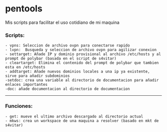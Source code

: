 # pentools
Mis scripts para facilitar el uso cotidiano de mi maquina


### Scripts:

	- vpns: Seleccion de archivo ovpn para conectarse rapido
	- lvpn:  Busqueda y seleccion de archivo ovpn para agilizar conexion
	- settarget: Añade IP y dominio provisional al archivo /etc/hosts y al prompt de polybar (basada en el script de s4vitar)
	- cleartarget: Elimina el contenido del prompt de polybar que tambien esta en /etc/hosts
	- addtarget: Añade nuevos dominios locales a una ip ya existente, sirve para añadir subdominios
	-setdoc: crea una variable al directorio de documentacion para añadir enlaces importantes
	-doc: añade documentacion al directorio de documentacion
---

### Funciones:
	- get: mueve el ultimo archivo descargado al directorio actual
	- mkws: crea un workspace de una maquina a resolver (basado en mkt de s4vitar)
	
		

